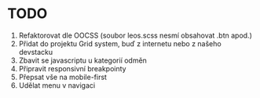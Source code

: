 # TODO

1. Refaktorovat dle OOCSS (soubor leos.scss nesmí obsahovat .btn apod.)
2. Přidat do projektu Grid system, buď z internetu nebo z našeho devstacku
3. Zbavit se javascriptu u kategorií odměn
4. Připravit responsivní breakpointy
5. Přepsat vše na mobile-first
6. Udělat menu v navigaci